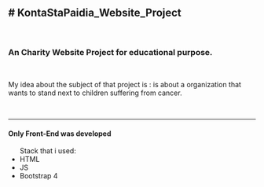<h2># KontaStaPaidia_Website_Project</h2>
<br>
<h3>An Charity Website Project  for educational purpose.</h3>
<br>
     <p>My idea about the subject of that project is : is about a organization that wants to stand next to children suffering from cancer.</p>
  <br>
  <hr>
  <h4>Only Front-End was developed</h4>
       <ul> 
              Stack that i used:
              <li>HTML</li>
              <li>JS</li>
              <li>Bootstrap 4</li>
       </ul>
       

